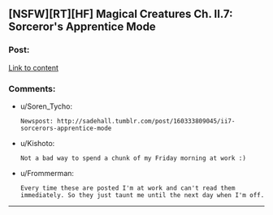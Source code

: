 ## [NSFW][RT][HF] Magical Creatures Ch. II.7: Sorceror's Apprentice Mode

### Post:

[Link to content](http://sadehall.tumblr.com/2/sorceror's-apprentice-mode.html)

### Comments:

- u/Soren_Tycho:
  ```
  Newspost: http://sadehall.tumblr.com/post/160333809045/ii7-sorcerors-apprentice-mode
  ```

- u/Kishoto:
  ```
  Not a bad way to spend a chunk of my Friday morning at work :)
  ```

- u/Frommerman:
  ```
  Every time these are posted I'm at work and can't read them immediately. So they just taunt me until the next day when I'm off.
  ```

---

